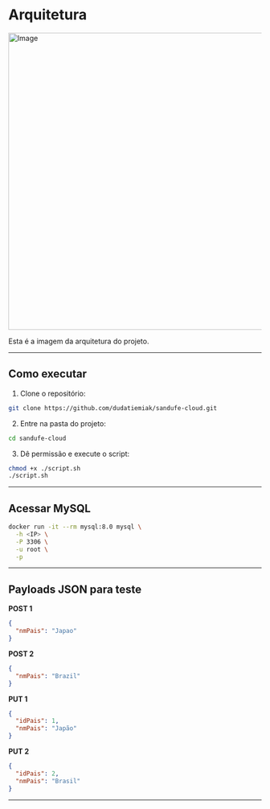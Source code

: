 # Arquitetura

<img width="508" height="591" alt="Image" src="https://github.com/user-attachments/assets/acdeeb14-b19a-41f7-ba8b-4ecf2bb2cd99" />

Esta é a imagem da arquitetura do projeto.

---

## Como executar

1. Clone o repositório:

```bash
git clone https://github.com/dudatiemiak/sandufe-cloud.git
```

2. Entre na pasta do projeto:

```bash
cd sandufe-cloud
```

3. Dê permissão e execute o script:

```bash
chmod +x ./script.sh
./script.sh
```

---

## Acessar MySQL
```bash
docker run -it --rm mysql:8.0 mysql \
  -h <IP> \
  -P 3306 \
  -u root \
  -p
```

---

## Payloads JSON para teste

**POST 1**

```json
{
  "nmPais": "Japao"
}
```

**POST 2**

```json
{
  "nmPais": "Brazil"
}
```

**PUT 1**

```json
{
  "idPais": 1,
  "nmPais": "Japão"
}
```

**PUT 2**

```json
{
  "idPais": 2,
  "nmPais": "Brasil"
}
```

---

